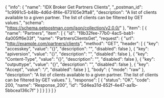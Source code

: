 {
  "info": {
    "name": "IDX Broker Get Partners Clients",
    "_postman_id": "1c9991c5-b48b-4d6d-8f4e-673105e3ffa8",
    "description": "A list of clients available to a given partner. The list of clients can be filtered by GET values.",
    "schema": "https://schema.getpostman.com/json/collection/v2.0.0/"
  },
  "item": [
    {
      "name": "Partners",
      "item": [
        {
          "id": "f8b32fee-77b0-4ac5-bab1-4a005ff6e33f",
          "name": "PartnersClientsGet",
          "request": {
            "url": "http://example.com/partners/clients",
            "method": "GET",
            "header": [
              {
                "key": "accesskey",
                "value": "{}",
                "description": "",
                "disabled": false
              },
              {
                "key": "apiversion",
                "value": "{}",
                "description": "",
                "disabled": false
              },
              {
                "key": "Content-Type",
                "value": "{}",
                "description": "",
                "disabled": false
              },
              {
                "key": "outputtype",
                "value": "{}",
                "description": "",
                "disabled": false
              },
              {
                "key": "Accept",
                "value": "*/*",
                "disabled": false
              }
            ],
            "body": {
              "mode": "raw"
            },
            "description": "A list of clients available to a given partner. The list of clients can be filtered by GET values."
          },
          "response": [
            {
              "status": "OK",
              "code": 200,
              "name": "Response_200",
              "id": "5d4ea31d-852f-4e47-aa1b-5bbcea136c7f"
            }
          ]
        }
      ]
    }
  ]
}